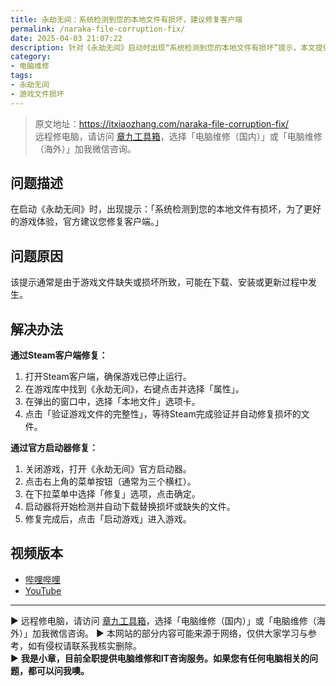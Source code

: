 ```yaml
---
title: 永劫无间：系统检测到您的本地文件有损坏，建议修复客户端
permalink: /naraka-file-corruption-fix/
date: 2025-04-03 21:07:22
description: 针对《永劫无间》启动时出现“系统检测到您的本地文件有损坏”提示，本文提供了通过Steam客户端和官方启动器修复游戏文件的具体步骤，帮助玩家解决该问题，恢复正常游戏体验。
category:
- 电脑维修
tags:
- 永劫无间
- 游戏文件损坏
---
```


> 原文地址：<https://itxiaozhang.com/naraka-file-corruption-fix/>  
> 远程修电脑，请访问 [章九工具箱](https://zhang9.com/)，选择「电脑维修（国内）」或「电脑维修（海外）」加我微信咨询。    


## 问题描述

在启动《永劫无间》时，出现提示：「系统检测到您的本地文件有损坏，为了更好的游戏体验，官方建议您修复客户端。」

## 问题原因

该提示通常是由于游戏文件缺失或损坏所致，可能在下载、安装或更新过程中发生。

## 解决办法

**通过Steam客户端修复：**

1. 打开Steam客户端，确保游戏已停止运行。
2. 在游戏库中找到《永劫无间》，右键点击并选择「属性」。
3. 在弹出的窗口中，选择「本地文件」选项卡。
4. 点击「验证游戏文件的完整性」，等待Steam完成验证并自动修复损坏的文件。

**通过官方启动器修复：**

1. 关闭游戏，打开《永劫无间》官方启动器。
2. 点击右上角的菜单按钮（通常为三个横杠）。
3. 在下拉菜单中选择「修复」选项，点击确定。
4. 启动器将开始检测并自动下载替换损坏或缺失的文件。
5. 修复完成后，点击「启动游戏」进入游戏。


## 视频版本

- [哔哩哔哩](https://space.bilibili.com/3546607630944387)
- [YouTube](https://www.youtube.com/@itxiaozhang)

---
▶ 远程修电脑，请访问 [章九工具箱](https://zhang9.com/)，选择「电脑维修（国内）」或「电脑维修（海外）」加我微信咨询。 
▶ 本网站的部分内容可能来源于网络，仅供大家学习与参考，如有侵权请联系我核实删除。  
▶ **我是小章，目前全职提供电脑维修和IT咨询服务。如果您有任何电脑相关的问题，都可以问我噢。**  
